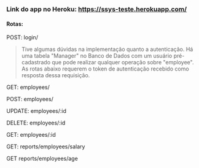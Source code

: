 ### Link do app no Heroku: https://ssys-teste.herokuapp.com/

#### Rotas:

POST: login/
> Tive algumas dúvidas na implementação quanto a autenticação. Há uma tabela "Manager" no Banco de Dados com um usuário pré-cadastrado que pode realizar 
> qualquer operação sobre "employee". As rotas abaixo requerem o token de autenticação recebido como resposta dessa requisição.

GET: employees/

POST: employees/

UPDATE: employees/:id

DELETE: employees/:id

GET: employees/:id


GET: reports/employees/salary

GET reports/employees/age
